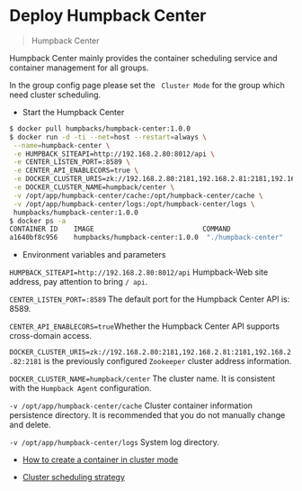 # Deploy Humpback Center

> Humpback Center  

Humpback Center mainly provides the container scheduling service and container management for all groups.

In the group config page please set the ` Cluster Mode` for the group which need cluster scheduling.

- Start the Humpback Center

```bash 
$ docker pull humpbacks/humpback-center:1.0.0
$ docker run -d -ti --net=host --restart=always \
 --name=humpback-center \
 -e HUMPBACK_SITEAPI=http://192.168.2.80:8012/api \
 -e CENTER_LISTEN_PORT=:8589 \
 -e CENTER_API_ENABLECORS=true \
 -e DOCKER_CLUSTER_URIS=zk://192.168.2.80:2181,192.168.2.81:2181,192.168.2.82:2181 \
 -e DOCKER_CLUSTER_NAME=humpback/center \
 -v /opt/app/humpback-center/cache:/opt/humpback-center/cache \
 -v /opt/app/humpback-center/logs:/opt/humpback-center/logs \
 humpbacks/humpback-center:1.0.0
$ docker ps -a
CONTAINER ID    IMAGE                           COMMAND                  CREATED         STATUS         PORTS         NAMES
a1640bf8c956    humpbacks/humpback-center:1.0.0  "./humpback-center"     15 minutes ago  45 seconds ago              humpback-center
```

- Environment variables and parameters

`HUMPBACK_SITEAPI=http://192.168.2.80:8012/api` Humpback-Web site address, pay attention to bring `/ api`.   

`CENTER_LISTEN_PORT=:8589` The default port for the Humpback Center API is: 8589.   

`CENTER_API_ENABLECORS=true`Whether the Humpback Center API supports cross-domain access.

`DOCKER_CLUSTER_URIS=zk://192.168.2.80:2181,192.168.2.81:2181,192.168.2.82:2181` is the previously configured `Zookeeper` cluster address information.

`DOCKER_CLUSTER_NAME=humpback/center` The cluster name. It is consistent with the `Humpback Agent` configuration.   

`-v /opt/app/humpback-center/cache` Cluster container information persistence directory. It is recommended that you do not manually change and delete.   

`-v /opt/app/humpback-center/logs` System log directory.

- [How to create a container in cluster mode](cluster-create-container.md)

- [Cluster scheduling strategy](cluster-container-schedule.md)
